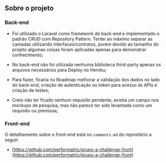 ## Sobre o projeto

### Back-end

- Foi utilizado o Laravel como framework de back-end e implementado o padrão CRUD com Repository Pattern.
Tentei ao máximo separar as camadas utilizando interfaces/contratos, porém devido ao tamanho do projeto algumas coisas foram aplicadas apenas para demonstrar conhecimento;
  
- No back-end não foi utilizada nenhuma biblioteca third-party apenas os arquivos necessários para Deploy no Heroku;

- Para fazer, ficaria no Roadmap melhorar a validação dos dados no lado do back-end, criação de autenticação ou token para acesso às APIs e criação de testes;

- Creio não ter ficado nenhum requisito pendente, existia um campo nos mockups de pesquisa, mas não parece ter sido levantada como um requisito ou premissa;



### Front-end

O detalhamento sobre o front-end está no `comments.md` do repositório a seguir:

- [https://github.com/performatric/grupo-a-challenge-front](https://github.com/performatric/grupo-a-challenge-front)
